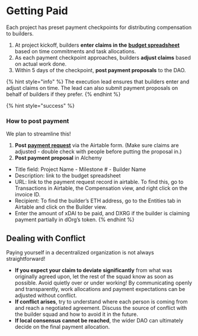 # Getting Paid

Each project has preset payment checkpoints for distributing compensation to builders.

1. At project kickoff, builders **enter claims in the** [**budget spreadsheet**](https://sheet.zoho.com/sheet/open/a4p9k334be0a1097242a3b83d72f227695a48) based on time commitments and task allocations.
2. As each payment checkpoint approaches, builders **adjust claims** based on actual work done.
3. Within 5 days of the checkpoint, **post payment proposals** to the DAO.

{% hint style="info" %}
The execution lead ensures that builders enter and adjust claims on time. The lead can also submit payment proposals on behalf of builders if they prefer.
{% endhint %}

{% hint style="success" %}
### How to post payment
We plan to streamline this!

1. **Post** [**payment request**](https://airtable.com/shrSsOJJUoM6N6IKL) via the Airtable form. (Make sure claims are adjusted - double check with people before putting the proposal in.)
2. **Post payment proposal** in Alchemy
* Title field: Project Name - Milestone # - Builder Name
* Description: link to the budget spreadsheet
* URL: link to the payment request record in airtable. To find this, go to Transactions in Airtable, the Compensation view, and right click on the invoice ID. 
* Recipient: To find the builder’s ETH address, go to the Entities tab in Airtable and click on the Builder view.
* Enter the amount of xDAI to be paid, and DXRG if the builder is claiming payment partially in dOrg’s token.
{% endhint %}

## Dealing with Conflict

Paying yourself in a decentralized organization is not always straightforward!

* **If you expect your claim to deviate significantly** from what was originally agreed upon, let the rest of the squad know as soon as possible. Avoid quietly over or under working! By communicating openly and transparently, work allocations and payment expectations can be adjusted without conflict.
* **If conflict arises**, try to understand where each person is coming from and reach a negotiated agreement. Discuss the source of conflict with the builder squad and how to avoid it in the future. 
* **If local consensus cannot be reached**, the wider DAO can ultimately decide on the final payment allocation. 

